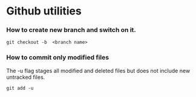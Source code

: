 # Github utilities

### How to create new branch and switch on it.
```
git checkout -b  <branch name>
```
### How to commit only modified files
The -u flag stages all modified and deleted files but does not include new untracked files.
```
git add -u
``` 


